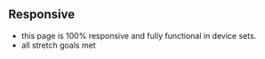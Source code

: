 ## Responsive

- this page is 100% responsive and fully functional in device sets. 
- all stretch goals met